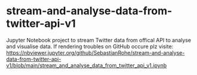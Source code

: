 # stream-and-analyse-data-from-twitter-api-v1
Jupyter Notebook project to stream Twitter data from offical API to analyse and visualise data. If rendering troubles on GitHub occure plz visite: https://nbviewer.jupyter.org/github/SebastianRohe/stream-and-analyse-data-from-twitter-api-v1/blob/main/stream_and_analyse_data_from_twitter_api_v1.ipynb
